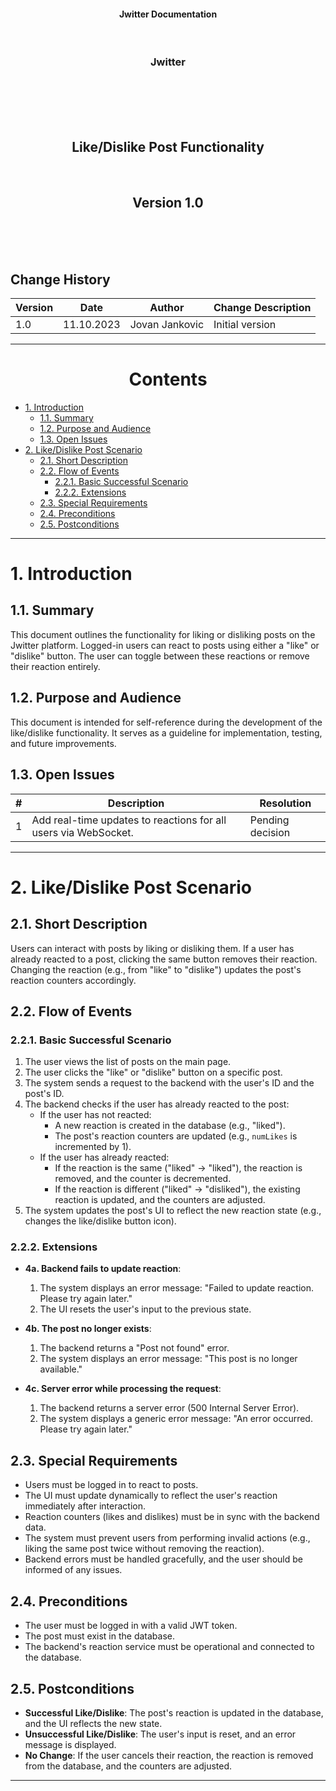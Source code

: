 <p align="center">
<h4 align="center">Jwitter Documentation</h4>
</p>
<br>
<h3 align="center">Jwitter</h3>
<br>
<br><br><br>
<h2 align="center">Like/Dislike Post Functionality</h2>
<br>
<h2 align="center">Version 1.0</h2>
<br><br><br>
<h2>Change History</h2>

| Version | Date        | Author                   | Change Description       |
|---------|-------------|--------------------------|--------------------------|
| 1.0     | 11.10.2023  | Jovan Jankovic           | Initial version          |

---
<h1 align="center">Contents</h1>

- [1. Introduction](#1-introduction)
  - [1.1. Summary](#11-summary)
  - [1.2. Purpose and Audience](#12-purpose-and-audience)
  - [1.3. Open Issues](#13-open-issues)
- [2. Like/Dislike Post Scenario](#2-like-dislike-post-scenario)
  - [2.1. Short Description](#21-short-description)
  - [2.2. Flow of Events](#22-flow-of-events)
    - [2.2.1. Basic Successful Scenario](#221-basic-successful-scenario)
    - [2.2.2. Extensions](#222-extensions)
  - [2.3. Special Requirements](#23-special-requirements)
  - [2.4. Preconditions](#24-preconditions)
  - [2.5. Postconditions](#25-postconditions)

---

# 1. Introduction

## 1.1. Summary

This document outlines the functionality for liking or disliking posts on the Jwitter platform. Logged-in users can react to posts using either a "like" or "dislike" button. The user can toggle between these reactions or remove their reaction entirely.

## 1.2. Purpose and Audience

This document is intended for self-reference during the development of the like/dislike functionality. It serves as a guideline for implementation, testing, and future improvements.

## 1.3. Open Issues

| #   | Description                                                     | Resolution                 |
|-----|-----------------------------------------------------------------|----------------------------|
| 1   | Add real-time updates to reactions for all users via WebSocket. | Pending decision           |

---

# 2. Like/Dislike Post Scenario

## 2.1. Short Description

Users can interact with posts by liking or disliking them. If a user has already reacted to a post, clicking the same button removes their reaction. Changing the reaction (e.g., from "like" to "dislike") updates the post's reaction counters accordingly.

## 2.2. Flow of Events

### 2.2.1. Basic Successful Scenario

1) The user views the list of posts on the main page.
2) The user clicks the "like" or "dislike" button on a specific post.
3) The system sends a request to the backend with the user's ID and the post's ID.
4) The backend checks if the user has already reacted to the post:
   - If the user has not reacted:
     - A new reaction is created in the database (e.g., "liked").
     - The post's reaction counters are updated (e.g., `numLikes` is incremented by 1).
   - If the user has already reacted:
     - If the reaction is the same ("liked" -> "liked"), the reaction is removed, and the counter is decremented.
     - If the reaction is different ("liked" -> "disliked"), the existing reaction is updated, and the counters are adjusted.
5) The system updates the post's UI to reflect the new reaction state (e.g., changes the like/dislike button icon).

### 2.2.2. Extensions

- **4a. Backend fails to update reaction**:
  1) The system displays an error message: "Failed to update reaction. Please try again later."
  2) The UI resets the user's input to the previous state.

- **4b. The post no longer exists**:
  1) The backend returns a "Post not found" error.
  2) The system displays an error message: "This post is no longer available."

- **4c. Server error while processing the request**:
  1) The backend returns a server error (500 Internal Server Error).
  2) The system displays a generic error message: "An error occurred. Please try again later."

## 2.3. Special Requirements

- Users must be logged in to react to posts.
- The UI must update dynamically to reflect the user's reaction immediately after interaction.
- Reaction counters (likes and dislikes) must be in sync with the backend data.
- The system must prevent users from performing invalid actions (e.g., liking the same post twice without removing the reaction).
- Backend errors must be handled gracefully, and the user should be informed of any issues.

## 2.4. Preconditions

- The user must be logged in with a valid JWT token.
- The post must exist in the database.
- The backend's reaction service must be operational and connected to the database.

## 2.5. Postconditions

- **Successful Like/Dislike**: The post's reaction is updated in the database, and the UI reflects the new state.
- **Unsuccessful Like/Dislike**: The user's input is reset, and an error message is displayed.
- **No Change**: If the user cancels their reaction, the reaction is removed from the database, and the counters are adjusted.

---
